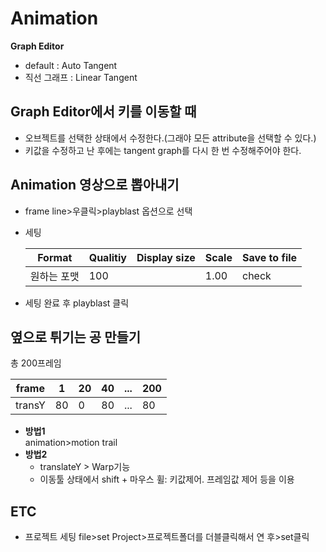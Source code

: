 # Animation

**Graph Editor**
* default : Auto Tangent
* 직선 그래프 : Linear Tangent


## Graph Editor에서 키를 이동할 때
* 오브젝트를 선택한 상태에서 수정한다.(그래야 모든 attribute을 선택할 수 있다.)
* 키값을 수정하고 난 후에는 tangent graph를 다시 한 번 수정해주어야 한다.


## Animation 영상으로 뽑아내기
* frame line>우클릭>playblast 옵션으로 선택
* 세팅</br>

  Format|Qualitiy|Display size|Scale|Save to file
  ---|---|---|---|---
  원하는 포맷|100|   |1.00|check
* 세팅 완료 후 playblast 클릭

## 옆으로 튀기는 공 만들기

 총 200프레임</br>
 
frame| 1|20|40|...|200
---|---|---|---|---|---
transY|80|0|80|...|80 

* **방법1**</br>
  animation>motion trail
* **방법2**
  * translateY > Warp기능
  * 이동툴 상태에서 shift + 마우스 휠: 키값제어. 프레임값 제어
  등을 이용

  
## ETC
* 프로젝트 세팅
file>set Project>프로젝트폴더를 더블클릭해서 연 후>set클릭

